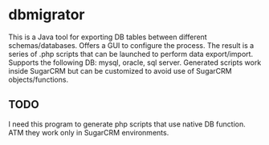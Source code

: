 # dbmigrator
This is a Java tool for exporting DB tables between different schemas/databases. 
Offers a GUI to configure the process. 
The result is a series of .php scripts that can be launched to perform data export/import.
Supports the following DB: mysql, oracle, sql server. 
Generated scripts work inside SugarCRM but can be customized to avoid use of SugarCRM objects/functions.
## TODO
I need this program to generate php scripts that use native DB function. ATM they work only in SugarCRM environments.
